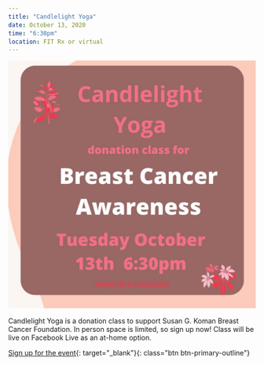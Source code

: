 ```yaml
---
title: "Candlelight Yoga"
date: October 13, 2020
time: "6:30pm"
location: FIT Rx or virtual
---
```

![Candlelight Yoga at FIT Rx](/assets/images/events/candlelightyoga.jpg)

Candlelight Yoga is a donation class to support Susan G. Koman Breast Cancer Foundation. In person space is limited, so sign up now! Class will be live on Facebook Live as an at-home option. 

[Sign up for the event](https://app.acuityscheduling.com/schedule.php?owner=16546307&appointmentType=17508635){: target="_blank"}{: class="btn btn-primary-outline"}